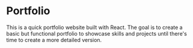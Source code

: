 # Portfolio
This is a quick portfolio website built with React. The goal is to create a basic but functional portfolio to showcase skills and projects until there's time to create a more detailed version.

